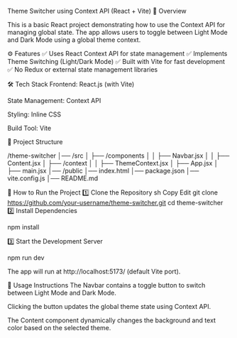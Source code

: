 Theme Switcher using Context API (React + Vite)
📌 Overview

This is a basic React project demonstrating how to use the Context API for managing global state. The app allows users to toggle between Light Mode and Dark Mode using a global theme context.

⚙️ Features
✅ Uses React Context API for state management
✅ Implements Theme Switching (Light/Dark Mode)
✅ Built with Vite for fast development
✅ No Redux or external state management libraries

🛠️ Tech Stack
Frontend: React.js (with Vite)

State Management: Context API

Styling: Inline CSS

Build Tool: Vite

📂 Project Structure

/theme-switcher
│── /src
│   ├── /components
│   │   ├── Navbar.jsx
│   │   ├── Content.jsx
│   ├── /context
│   │   ├── ThemeContext.jsx
│   ├── App.jsx
│   ├── main.jsx
│── /public
│── index.html
│── package.json
│── vite.config.js
│── README.md

🚀 How to Run the Project
1️⃣ Clone the Repository
sh
Copy
Edit
git clone https://github.com/your-username/theme-switcher.git
cd theme-switcher
2️⃣ Install Dependencies

npm install

3️⃣ Start the Development Server

npm run dev

The app will run at http://localhost:5173/ (default Vite port).

📜 Usage Instructions
The Navbar contains a toggle button to switch between Light Mode and Dark Mode.

Clicking the button updates the global theme state using Context API.

The Content component dynamically changes the background and text color based on the selected theme.
